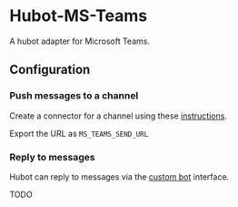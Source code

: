 # Hubot-MS-Teams

A hubot adapter for Microsoft Teams.

## Configuration

### Push messages to a channel

Create a connector for a channel using these [instructions](https://msdn.microsoft.com/en-us/Microsoft-teams/connectors).

Export the URL as `MS_TEAMS_SEND_URL`

### Reply to messages

Hubot can reply to messages via the [custom bot](https://msdn.microsoft.com/en-us/microsoft-teams/custombot) interface.

TODO
